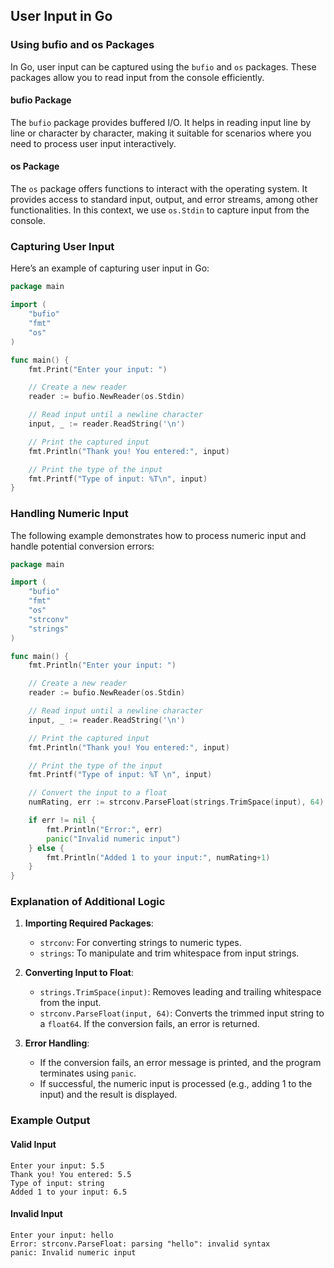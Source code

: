 ## User Input in Go

### Using bufio and os Packages
In Go, user input can be captured using the `bufio` and `os` packages. These packages allow you to read input from the console efficiently.

#### bufio Package
The `bufio` package provides buffered I/O. It helps in reading input line by line or character by character, making it suitable for scenarios where you need to process user input interactively.

#### os Package
The `os` package offers functions to interact with the operating system. It provides access to standard input, output, and error streams, among other functionalities. In this context, we use `os.Stdin` to capture input from the console.

### Capturing User Input
Here’s an example of capturing user input in Go:

```go
package main

import (
    "bufio"
    "fmt"
    "os"
)

func main() {
    fmt.Print("Enter your input: ")

    // Create a new reader
    reader := bufio.NewReader(os.Stdin)

    // Read input until a newline character
    input, _ := reader.ReadString('\n')

    // Print the captured input
    fmt.Println("Thank you! You entered:", input)

    // Print the type of the input
    fmt.Printf("Type of input: %T\n", input)
}
```

### Handling Numeric Input
The following example demonstrates how to process numeric input and handle potential conversion errors:

```go
package main

import (
    "bufio"
    "fmt"
    "os"
    "strconv"
    "strings"
)

func main() {
    fmt.Println("Enter your input: ")

    // Create a new reader
    reader := bufio.NewReader(os.Stdin)

    // Read input until a newline character
    input, _ := reader.ReadString('\n')

    // Print the captured input
    fmt.Println("Thank you! You entered:", input)

    // Print the type of the input
    fmt.Printf("Type of input: %T \n", input)

    // Convert the input to a float
    numRating, err := strconv.ParseFloat(strings.TrimSpace(input), 64)

    if err != nil {
        fmt.Println("Error:", err)
        panic("Invalid numeric input")
    } else {
        fmt.Println("Added 1 to your input:", numRating+1)
    }
}
```

### Explanation of Additional Logic
1. **Importing Required Packages**:
   - `strconv`: For converting strings to numeric types.
   - `strings`: To manipulate and trim whitespace from input strings.

2. **Converting Input to Float**:
   - `strings.TrimSpace(input)`: Removes leading and trailing whitespace from the input.
   - `strconv.ParseFloat(input, 64)`: Converts the trimmed input string to a `float64`. If the conversion fails, an error is returned.

3. **Error Handling**:
   - If the conversion fails, an error message is printed, and the program terminates using `panic`.
   - If successful, the numeric input is processed (e.g., adding 1 to the input) and the result is displayed.

### Example Output
#### Valid Input
```
Enter your input: 5.5
Thank you! You entered: 5.5
Type of input: string
Added 1 to your input: 6.5
```
#### Invalid Input
```
Enter your input: hello
Error: strconv.ParseFloat: parsing "hello": invalid syntax
panic: Invalid numeric input
```

